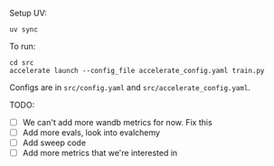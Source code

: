Setup UV:
```
uv sync
```

To run:
```
cd src
accelerate launch --config_file accelerate_config.yaml train.py
```

Configs are in `src/config.yaml` and `src/accelerate_config.yaml`.


TODO:
- [ ] We can't add more wandb metrics for now. Fix this
- [ ] Add more evals, look into evalchemy
- [ ] Add sweep code
- [ ] Add more metrics that we're interested in
